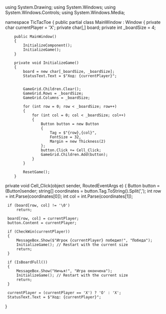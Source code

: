 using System.Drawing;
using System.Windows;
using System.Windows.Controls;
using System.Windows.Media;

namespace TicTacToe
{
    public partial class MainWindow : Window
    {
        private char currentPlayer = 'X';
        private char[,] board;
        private int _boardSize = 4; 

        public MainWindow()
        {
            InitializeComponent();
            InitializeGame();
        }

        private void InitializeGame()
        {
            board = new char[_boardSize, _boardSize];
            StatusText.Text = $"Ход: {currentPlayer}";

            
            GameGrid.Children.Clear();
            GameGrid.Rows = _boardSize;
            GameGrid.Columns = _boardSize;

            for (int row = 0; row < _boardSize; row++)
            {
                for (int col = 0; col < _boardSize; col++)
                {
                    Button button = new Button
                    {
                        Tag = $"{row},{col}",
                        FontSize = 32,
                        Margin = new Thickness(2)
                    };
                    button.Click += Cell_Click;
                    GameGrid.Children.Add(button);
                }
            }

            ResetGame(); 
        }

private void Cell_Click(object sender, RoutedEventArgs e)
 {
     Button button = (Button)sender;
     string[] coordinates = button.Tag.ToString().Split(',');
     int row = int.Parse(coordinates[0]);
     int col = int.Parse(coordinates[1]);

     if (board[row, col] != '\0')
         return;

     board[row, col] = currentPlayer;
     button.Content = currentPlayer;

     if (CheckWin(currentPlayer))
     {
         MessageBox.Show($"Игрок {currentPlayer} победил!", "Победа");
         InitializeGame(); // Restart with the current size
         return;
     }

     if (IsBoardFull())
     {
         MessageBox.Show("Ничья!", "Игра окончена");
         InitializeGame(); // Restart with the current size
         return;
     }

     currentPlayer = (currentPlayer == 'X') ? 'O' : 'X';
     StatusText.Text = $"Ход: {currentPlayer}";
 }

